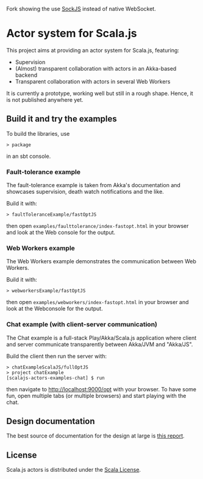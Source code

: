 Fork showing the use [SockJS](https://github.com/sockjs/sockjs-client) instead of native WebSocket.

# Actor system for Scala.js

This project aims at providing an actor system for Scala.js, featuring:

*   Supervision
*   (Almost) transparent collaboration with actors in an Akka-based backend
*   Transparent collaboration with actors in several Web Workers

It is currently a prototype, working well but still in a rough shape. Hence,
it is not published anywhere yet.

## Build it and try the examples

To build the libraries, use

    > package

in an sbt console.

### Fault-tolerance example

The fault-tolerance example is taken from Akka's documentation and showcases
supervision, death watch notifications and the like.

Build it with:

    > faultToleranceExample/fastOptJS

then open `examples/faulttolerance/index-fastopt.html` in your browser and look
at the Web console for the output.

### Web Workers example

The Web Workers example demonstrates the communication between Web Workers.

Build it with:

    > webworkersExample/fastOptJS

then open `examples/webworkers/index-fastopt.html` in your browser and look at
the Webconsole for the output.

### Chat example (with client-server communication)

The Chat example is a full-stack Play/Akka/Scala.js application where client
and server communicate transparently between Akka/JVM and "Akka/JS".

Build the client then run the server with:

    > chatExampleScalaJS/fullOptJS
    > project chatExample
    [scalajs-actors-examples-chat] $ run

then navigate to [http://localhost:9000/opt](http://localhost:9000/opt) with
your browser. To have some fun, open multiple tabs (or multiple browsers) and
start playing with the chat.

## Design documentation

The best source of documentation for the design at large is
[this report](http://lampwww.epfl.ch/~doeraene/scalajs-actors-design.pdf).

## License

Scala.js actors is distributed under the
[Scala License](http://www.scala-lang.org/license.html).
